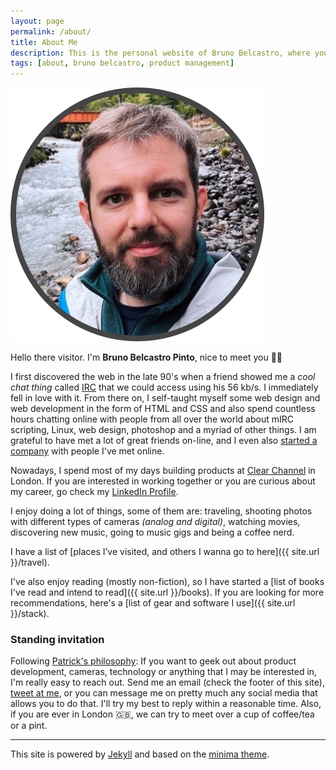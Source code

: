 ```yaml
---
layout: page
permalink: /about/
title: About Me
description: This is the personal website of Bruno Belcastro, where you can find posts, photos and occasional ramblings and rants.
tags: [about, bruno belcastro, product management]
---
```


![Bruno Belcastro Avatar](/assets/images/bruno-about.webp)

Hello there visitor. I'm __Bruno Belcastro Pinto__, nice to meet you 👋🏼

I first discovered the web in the late 90's when a friend showed me a _cool chat thing_ called [IRC](https://en.wikipedia.org/wiki/Internet_Relay_Chat) that we could access using his 56 kb/s. I immediately fell in love with it. From there on, I self-taught myself some web design and web development in the form of HTML and CSS and also spend countless hours chatting online with people from all over the world about mIRC scripting, Linux, web design, photoshop and a myriad of other things. I am grateful to have met a lot of great friends on-line, and I even also [started a company](https://www.linkedin.com/company/pixel2html/) with people I've met online.

Nowadays, I spend most of my days building products at [Clear Channel](https://www.clearchanneleurope.com/) in London. If you are interested in working together or you are curious about my career, go check my [LinkedIn Profile](https://www.linkedin.com/in/brunobelcastro/).

I enjoy doing a lot of things, some of them are: traveling, shooting photos with different types of cameras _(analog and digital)_, watching movies, discovering new music, going to music gigs and being a coffee nerd.

I have a list of [places I’ve visited, and others I wanna go to here]({{ site.url }}/travel).

I've also enjoy reading (mostly non-fiction), so I have started a [list of books I've read and intend to read]({{ site.url }}/books). If you are looking for more recommendations, here's a [list of gear and software I use]({{ site.url }}/stack).

### Standing invitation

Following [Patrick's philosophy](https://www.kalzumeus.com/standing-invitation/): If you want to geek out about product development, cameras, technology or anything that I may be interested in, I'm really easy to reach out. Send me an email (check the footer of this site), [tweet at me](http://twitter.com/argen), or you can message me on pretty much any social media that allows you to do that. I'll try my best to reply within a reasonable time. Also, if you are ever in London 🇬🇧, we can try to meet over a cup of coffee/tea or a pint.

____

This site is powered by [Jekyll](https://github.com/jekyll) and based on the [minima theme](https://github.com/jekyll/minima).